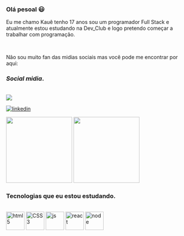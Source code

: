 ### Olá pesoal  :smiley:
Eu me chamo Kauê tenho 17 anos sou um programador Full Stack e atualmente estou estudando na Dev_Club e logo pretendo começar a trabalhar com programação.

<br>

Nâo sou muito fan das midias sociais mas você pode me encontrar por aqui:
### _Social midia_.

<br>
<a href="mailto:kauegarcia666@gmail.com">
<img src="https://img.shields.io/badge/Gmail-D14836?style=for-the-badge&logo=gmail&logoColor=white">
<a/>

[![linkedin](https://img.shields.io/badge/LinkedIn-0077B5?style=for-the-badge&logo=linkedin&logoColor=white)](https://www.linkedin.com/in/kau%C3%AA-oliveira-garcia-38bba222a/)


<img height='180em' src='https://github-readme-stats.vercel.app/api?username=K4U3G4RC14&show_icons=true&theme=tokyonight'/>
<img height='180em'src='https://github-readme-stats.vercel.app/api/top-langs/?username=K4U3G4RC14&langs_count=8&theme=tokyonight'>
</div><br>

### Tecnologias que eu estou estudando.

<div style="display: inline_block"><br>


<img aling="center" alt="html5" height="50" width="50" src="https://cdn.iconscout.com/icon/premium/png-64-thumb/html5-3-502526.png"/>     
<img aling="center" alt="CSS3" height="50" width="50" src="https://cdn.iconscout.com/icon/free/png-64/css3-11-1175239.png"/>
<img aling="center" alt="js" height="50" width="50" src="https://cdn.iconscout.com/icon/free/png-64/javascript-3628858-3029998.png"/>
<img aling="center" alt="react" height="50" width="50" src="https://cdn.iconscout.com/icon/free/png-64/react-3521666-2945110.png"/>
<img aling="center" alt="node" height="50" width="50" src="https://cdn.iconscout.com/icon/free/png-64/node-js-1174925.png"/>
</div>
